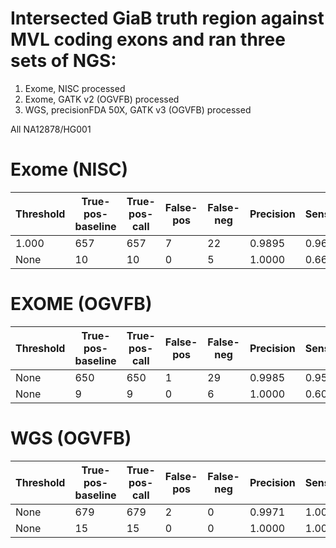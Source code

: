 # Intersected GiaB truth region against MVL coding exons and ran three sets of NGS:

1. Exome, NISC processed
2. Exome, GATK v2 (OGVFB) processed
3. WGS, precisionFDA 50X, GATK v3 (OGVFB) processed

All NA12878/HG001

# Exome (NISC)
Threshold|True-pos-baseline|True-pos-call|False-pos|False-neg|Precision|Sensitivity|F-measure|Test
-------|----------|--------|--------|------|------|---------|------------|-----
1.000|657|657|7|22|0.9895|0.9676|0.9784|SNP
None|10|10|0|5|1.0000|0.6667|0.8000|INDEL

# EXOME (OGVFB)
Threshold|True-pos-baseline|True-pos-call|False-pos|False-neg|Precision|Sensitivity|F-measure|Test
-------|----------|--------|--------|------|------|---------|------------|-----
None|650|650|1|29|0.9985|0.9573|0.9774|SNP
None|9|9|0|6|1.0000|0.6000|0.750|INDEL

# WGS (OGVFB)
Threshold|True-pos-baseline|True-pos-call|False-pos|False-neg|Precision|Sensitivity|F-measure|Test
-------|----------|--------|--------|------|------|---------|------------|-----
None|679|679|2|0|0.9971|1.0000|0.9985|SNP
None|15|15|0|0|1.0000|1.0000|1.0000|INDEL
